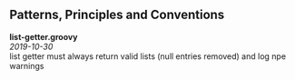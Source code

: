 ## Patterns, Principles and Conventions


**list-getter.groovy**  
*2019-10-30*  
list getter must always return valid lists (null entries removed) and log npe warnings  
